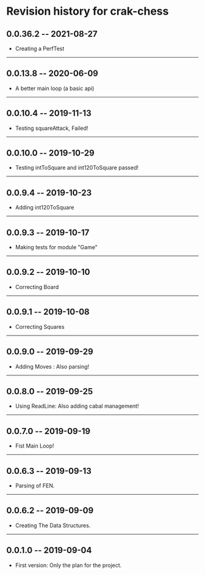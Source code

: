 # Revision history for crak-chess
## 0.0.36.2 -- 2021-08-27 

* Creating a PerfTest
----------------------------------


## 0.0.13.8 -- 2020-06-09 

* A better main loop (a basic api)
----------------------------------

## 0.0.10.4 -- 2019-11-13 

* Testing squareAttack, Failed!
-------------------------------

## 0.0.10.0 -- 2019-10-29 

* Testing intToSquare and  int120ToSquare passed!
-------------------------------------------------

## 0.0.9.4 -- 2019-10-23 

* Adding int120ToSquare
------------------------

## 0.0.9.3 -- 2019-10-17 

* Making tests for module "Game"
------------------------

## 0.0.9.2 -- 2019-10-10 

* Correcting Board
------------------------

## 0.0.9.1 -- 2019-10-08 

* Correcting Squares
------------------------

## 0.0.9.0 -- 2019-09-29 

* Adding Moves : Also parsing!
------------------------
## 0.0.8.0 -- 2019-09-25 

* Using ReadLine: Also adding cabal management!
------------------------
## 0.0.7.0 -- 2019-09-19 

* Fist Main Loop!
------------------------
## 0.0.6.3 -- 2019-09-13 

* Parsing of FEN.
------------------------
## 0.0.6.2 -- 2019-09-09 

* Creating The Data Structures.
------------------------
## 0.0.1.0 -- 2019-09-04 

* First version: Only the plan for the project.
